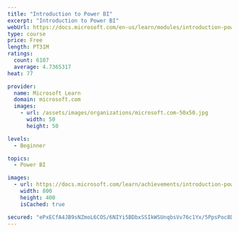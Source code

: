 ```yaml
---
title: "Introduction to Power BI"
excerpt: "Introduction to Power BI"
webUrl: https://docs.microsoft.com/en-us/learn/modules/introduction-power-bi/
type: course
price: Free
length: PT31M
ratings:
  count: 6107
  average: 4.7365317
heat: 77

provider:
  name: Microsoft Learn
  domain: microsoft.com
  images:
    - url: /assets/images/organizations/microsoft.com-50x50.jpg
      width: 50
      height: 50

levels:
  - Beginner

topics:
  - Power BI

images:
  - url: https://docs.microsoft.com/learn/achievements/introduction-power-bi-social.png
    width: 800
    height: 400
    isCached: true

secured: "ePxECfA4JB9sNZmoL6COS/6NIYi5BDbxSSIkWSUnqbsVv76c1Yx/5PpsPoc8D1hH3msXTk/H+Ge9ul/FVcos7ByQbN9dhbEGPBCEj3UWoyeb3sv8ozg+B7FKo1NeIarTPEaeRh1UOjaEBVSw9XDP45xJHUaTk22S4hjwUc55+TEGyQWbuFO4XsvIHjmtRY6DCs3GOVMAMoaKNpXL9gy/0HNaBjdrxGIetm4u/1H0bWeJnz3MY2c+FPPpEroEuAGh2QQ1UsSGHL2z3b5Y5/rAoUNyrmcgXEWzBTYrQz8h8giugu6h9WNbHytQqp5/DKeZrimxSRoXkEXXq7kWOQxmbEKeObXZpC1QRKyomnv73sRLG/7BGcXo6Gnjdd/C2PskUiCHjhDoPAf3WXIoHFrExiPCTgo4eZITyQ+neDunmsI=;D8CsGzERAAqe8L4cWBmvIQ=="
---
```


